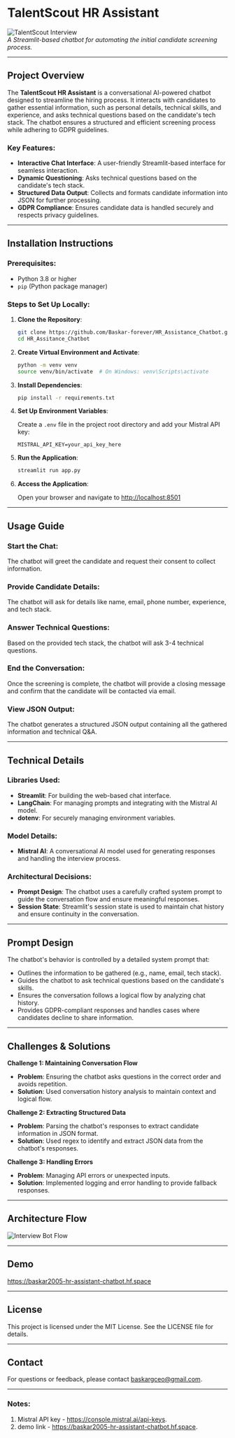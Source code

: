 
# TalentScout HR Assistant

![TalentScout Interview ](https://miro.medium.com/v2/resize:fit:650/1*1sIfrB5FpxSuh9q8gs87SQ.jpeg)  
*A Streamlit-based chatbot for automating the initial candidate screening process.*

---

## Project Overview

The **TalentScout HR Assistant** is a conversational AI-powered chatbot designed to streamline the hiring process. It interacts with candidates to gather essential information, such as personal details, technical skills, and experience, and asks technical questions based on the candidate's tech stack. The chatbot ensures a structured and efficient screening process while adhering to GDPR guidelines.

### Key Features:
- **Interactive Chat Interface**: A user-friendly Streamlit-based interface for seamless interaction.
- **Dynamic Questioning**: Asks technical questions based on the candidate's tech stack.
- **Structured Data Output**: Collects and formats candidate information into JSON for further processing.
- **GDPR Compliance**: Ensures candidate data is handled securely and respects privacy guidelines.

---

## Installation Instructions

### Prerequisites:
- Python 3.8 or higher
- `pip` (Python package manager)

### Steps to Set Up Locally:
1. **Clone the Repository**:
   ```bash
   git clone https://github.com/Baskar-forever/HR_Assistance_Chatbot.git
   cd HR_Assitance_Chatbot
   ```

2. **Create Virtual Environment and Activate**:
   ```bash
   python -m venv venv
   source venv/bin/activate  # On Windows: venv\Scripts\activate
   ```

3. **Install Dependencies**:
   ```bash
   pip install -r requirements.txt
   ```

4. **Set Up Environment Variables**:

   Create a `.env` file in the project root directory and add your Mistral API key:
   ```env
   MISTRAL_API_KEY=your_api_key_here
   ```

5. **Run the Application**:
   ```bash
   streamlit run app.py
   ```

6. **Access the Application**:

   Open your browser and navigate to [http://localhost:8501](http://localhost:8501)

---

## Usage Guide

### Start the Chat:
The chatbot will greet the candidate and request their consent to collect information.

### Provide Candidate Details:
The chatbot will ask for details like name, email, phone number, experience, and tech stack.

### Answer Technical Questions:
Based on the provided tech stack, the chatbot will ask 3-4 technical questions.

### End the Conversation:
Once the screening is complete, the chatbot will provide a closing message and confirm that the candidate will be contacted via email.

### View JSON Output:
The chatbot generates a structured JSON output containing all the gathered information and technical Q&A.

---

## Technical Details

### Libraries Used:
- **Streamlit**: For building the web-based chat interface.
- **LangChain**: For managing prompts and integrating with the Mistral AI model.
- **dotenv**: For securely managing environment variables.

### Model Details:
- **Mistral AI**: A conversational AI model used for generating responses and handling the interview process.

### Architectural Decisions:
- **Prompt Design**: The chatbot uses a carefully crafted system prompt to guide the conversation flow and ensure meaningful responses.
- **Session State**: Streamlit's session state is used to maintain chat history and ensure continuity in the conversation.

---

## Prompt Design

The chatbot's behavior is controlled by a detailed system prompt that:
- Outlines the information to be gathered (e.g., name, email, tech stack).
- Guides the chatbot to ask technical questions based on the candidate's skills.
- Ensures the conversation follows a logical flow by analyzing chat history.
- Provides GDPR-compliant responses and handles cases where candidates decline to share information.

---

## Challenges & Solutions

**Challenge 1: Maintaining Conversation Flow**  
- **Problem**: Ensuring the chatbot asks questions in the correct order and avoids repetition.  
- **Solution**: Used conversation history analysis to maintain context and logical flow.

**Challenge 2: Extracting Structured Data**  
- **Problem**: Parsing the chatbot's responses to extract candidate information in JSON format.  
- **Solution**: Used regex to identify and extract JSON data from the chatbot's responses.

**Challenge 3: Handling Errors**  
- **Problem**: Managing API errors or unexpected inputs.  
- **Solution**: Implemented logging and error handling to provide fallback responses.

---

## Architecture Flow

![Interview Bot Flow](Interviewbot_poc_image.png)

---

## Demo

https://baskar2005-hr-assistant-chatbot.hf.space

---

## License

This project is licensed under the MIT License. See the LICENSE file for details.

---

## Contact

For questions or feedback, please contact baskargceo@gmail.com.

---

### Notes:
1. Mistral API key - https://console.mistral.ai/api-keys.
2. demo link - https://baskar2005-hr-assistant-chatbot.hf.space.

